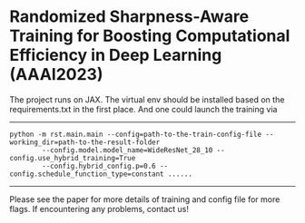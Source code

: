 # Randomized Sharpness-Aware Training for Boosting Computational Efficiency in Deep Learning (AAAI2023)

The project runs on JAX. The virtual env should be installed based on the requirements.txt in the first place. And one could launch the training via
***
    python -m rst.main.main --config=path-to-the-train-config-file --working_dir=path-to-the-result-folder
            --config.model.model_name=WideResNet_28_10 --config.use_hybrid_training=True 
            --config.hybrid_config.p=0.6 --config.schedule_function_type=constant ......
***
Please see the paper for more details of training and config file for more flags. If encountering any problems, contact us!

